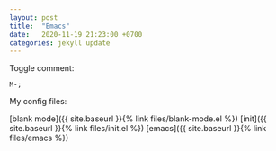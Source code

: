 ```yaml
---
layout: post
title:  "Emacs"
date:   2020-11-19 21:23:00 +0700
categories: jekyll update
---
```

Toggle comment:

    M-;

My config files:

[blank mode]({{ site.baseurl }}{% link files/blank-mode.el %})
[init]({{ site.baseurl }}{% link files/init.el %})
[emacs]({{ site.baseurl }}{% link files/emacs %})
